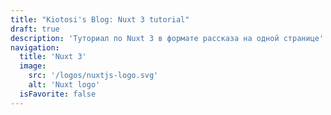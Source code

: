 ```yaml
---
title: "Kiotosi's Blog: Nuxt 3 tutorial"
draft: true
description: 'Туториал по Nuxt 3 в формате рассказа на одной странице'
navigation:
  title: 'Nuxt 3'
  image:
    src: '/logos/nuxtjs-logo.svg'
    alt: 'Nuxt logo'
  isFavorite: false
---
```


